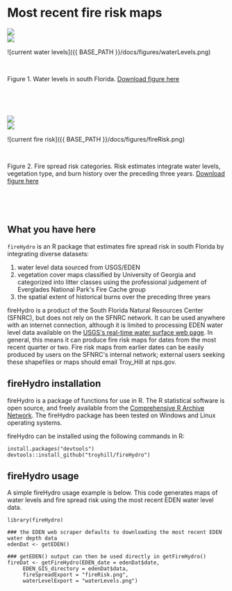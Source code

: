 # Most recent fire risk maps



<img src="{{site.url}}/docs/figures/waterLevels.png" style="display: block; margin: auto;" />

<img src="https://troyhill.github.io/fireHydro/blob/master/docs/figures/waterLevels.png" style="display: block; margin: auto;" />

![current water levels]({{ BASE_PATH }}/docs/figures/waterLevels.png)

&nbsp;

Figure 1. Water levels in south Florida. [Download figure here](../docs/figures/waterLevel.png)


&nbsp;

&nbsp;


<img src="{{site.url}}/docs/figures/fireRisk.png" style="display: block; margin: auto;" />

<img src="https://troyhill.github.io/fireHydro/blob/master/docs/figures/fireRisk.png" style="display: block; margin: auto;" />

![current fire risk]({{ BASE_PATH }}/docs/figures/fireRisk.png)

&nbsp;

Figure 2. Fire spread risk categories. Risk estimates integrate water levels, vegetation type, and burn history over the preceding three years. [Download figure here](../docs/figures/fireRisk.png)

&nbsp;

&nbsp;



## What you have here

`fireHydro` is an R package that estimates fire spread risk in south Florida by integrating diverse datasets:
1. water level data sourced from USGS/EDEN
2. vegetation cover maps classified by University of Georgia and categorized into litter classes using the professional judgement of Everglades National Park's Fire Cache group
3. the spatial extent of historical burns over the preceding three years


fireHydro is a product of the South Florida Natural Resources Center (SFNRC), but does not rely on the SFNRC network. It can be used anywhere with an internet connection, although it is limited to processing EDEN water level data available on the [USGS's real-time water surface web page](https://sofia.usgs.gov/eden/models/real-time.php). In general, this means it can produce fire risk maps for dates from the most recent quarter or two. Fire risk maps from earlier dates can be easily produced by users on the SFNRC's internal network; external users seeking these shapefiles or maps should email Troy_Hill at nps.gov.


## fireHydro installation

fireHydro is a package of functions for use in R. The R statistical software is open source, and freely available from the [Comprehensive R Archive Network](https://cran.r-project.org/). The fireHydro package has been tested on Windows and Linux operating systems.

fireHydro can be installed using the following commands in R:

```
install.packages("devtools")
devtools::install_github("troyhill/fireHydro")
```


## fireHydro usage

A simple fireHydro usage example is below. This code generates maps of water levels and fire spread risk using the most recent EDEN water level data.

```
library(fireHydro)

### the EDEN web scraper defaults to downloading the most recent EDEN water depth data
edenDat <- getEDEN()
 
### getEDEN() output can then be used directly in getFireHydro()
fireDat <- getFireHydro(EDEN_date = edenDat$date, 
     EDEN_GIS_directory = edenDat$data,
     fireSpreadExport = "fireRisk.png",
     waterLevelExport = "waterLevels.png")



```


      
